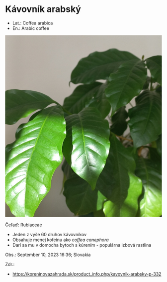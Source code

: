 # Kávovník arabský
- Lat.: Coffea arabica
- En.: Arabic coffee

!["Kávovník arabský"](./arabica.jpg "Kávovník arabský")

Čeľaď: Rubiaceae

- Jeden z vyše 60 druhov kávovníkov
- Obsahuje menej kofeínu ako *coffea canephora*
- Darí sa mu v domocha bytoch s kúrením - populárna izbová rastlina

Obs.: September 10, 2023 16:36; Slovakia

Zdr.:
- https://koreninovazahrada.sk/product_info.php/kavovnik-arabsky-p-332